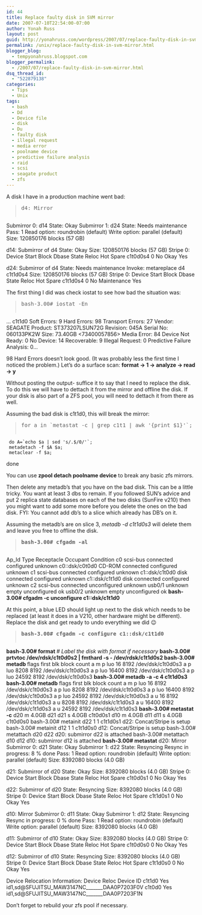 ```yaml
---
id: 44
title: Replace faulty disk in SVM mirror
date: 2007-07-10T22:54:00-07:00
author: Yonah Russ
layout: post
guid: http://yonahruss.com/wordpress/2007/07/replace-faulty-disk-in-svm-mirror.html
permalink: /unix/replace-faulty-disk-in-svm-mirror.html
blogger_blog:
  - tempyonahruss.blogspot.com
blogger_permalink:
  - /2007/07/replace-faulty-disk-in-svm-mirror.html
dsq_thread_id:
  - "522879138"
categories:
  - Tips
  - Unix
tags:
  - bash
  - Dd
  - Device file
  - disk
  - Du
  - faulty disk
  - illegal request
  - media error
  - poolname device
  - predictive failure analysis
  - raid
  - scsi
  - seagate product
  - zfs
---
```

A disk I have in a production machine went bad:

> <pre>d4: Mirror
  Submirror 0: d14
    State: Okay
  Submirror 1: d24
    State: Needs maintenance
     Pass: 1
     Read option: roundrobin (default)
     Write option: parallel (default)
     Size: 120850176 blocks (57 GB)

d14: Submirror of d4
     State: Okay
     Size: 120850176 blocks (57 GB)
     Stripe 0:
          Device     Start Block  Dbase        State Reloc Hot Spare
          c1t0d0s4          0     No            Okay   Yes

d24: Submirror of d4
     State: Needs maintenance
     Invoke: metareplace d4 c1t1d0s4
     Size: 120850176 blocks (57 GB)
     Stripe 0:
          Device     Start Block  Dbase        State Reloc Hot Spare
          c1t1d0s4          0     No     Maintenance   Yes</pre>

The first thing I did was check iostat to see how bad the situation was:

> <pre>bash-3.00# iostat -En
...
c1t1d0           Soft Errors: 9 Hard Errors: 98 Transport Errors: 27
Vendor: SEAGATE  Product: ST373207LSUN72G  Revision: 045A Serial No: 060133PK2W
Size: 73.40GB &lt;73400057856&gt;
Media Error: 84 Device Not Ready: 0 No Device: 14 Recoverable: 9
Illegal Request: 0 Predictive Failure Analysis: 0...</pre>

98 Hard Errors doesn&#8217;t look good. (It was probably less the first time I noticed the problem.) Let&#8217;s do a surface scan: <span style="font-weight: bold;">format -> 1 -> analyze -> read -> y</span>

Without posting the output- suffice it to say that I need to replace the disk. To do this we will have to dettach it from the mirror and offline the disk. If your disk is also part of a ZFS pool, you will need to dettach it from there as well.

Assuming the bad disk is c1t1d0, this will break the mirror:

> <pre>for a in `metastat -c | grep c1t1 | awk '{print $1}'`;
     do A=`echo $a | sed 's/.$/0/'`;
     metadetach -f $A $a;
     metaclear -f $a;
done</pre>

You can use <span style="font-weight: bold;">zpool detach poolname device</span> to break any basic zfs mirrors.

Then delete any metadb&#8217;s that you have on the bad disk. This can be a little tricky. You want at least 3 dbs to remain. If you followed SUN&#8217;s advice and put 2 replica state databases on each of the two disks (SunFire v210) then you might want to add some more before you delete the ones on the bad disk. FYI: You cannot add db&#8217;s to a slice which already has DB&#8217;s on it.

Assuming the metadb&#8217;s are on slice 3, <span style="font-style: italic;">metadb -d c1t1d0s3</span> will delete them and leave you free to offline the disk.

> <pre><span style="font-weight: bold;">bash-3.00# cfgadm -al</span>
Ap_Id                          Type         Receptacle   Occupant     Condition
c0                             scsi-bus     connected    configured   unknown
c0::dsk/c0t0d0                 CD-ROM       connected    configured   unknown
c1                             scsi-bus     connected    configured   unknown
c1::dsk/c1t0d0                 disk         connected    configured   unknown
c1::dsk/c1t1d0                 disk         connected    configured   unknown
c2                             scsi-bus     connected    unconfigured unknown
usb0/1                         unknown      empty        unconfigured ok
usb0/2                         unknown      empty        unconfigured ok
<span style="font-weight: bold;">bash-3.00# cfgadm -c unconfigure c1::dsk/c1t1d0</span></pre>

At this point, a blue LED should light up next to the disk which needs to be replaced (at least it does in a V210, other hardware might be different). Replace the disk and get ready to undo everything we did 😉

> <pre><span style="font-weight: bold;">bash-3.00# cfgadm -c configure c1::dsk/c1t1d0</span>
<span style="font-weight: bold;">bash-3.00# format </span>
<span style="font-style: italic;"># Label the disk with format if necessary</span>
<span style="font-weight: bold;">bash-3.00# prtvtoc /dev/rdsk/c1t0d0s2 | fmthard -s - /dev/rdsk/c1t1d0s2
bash-3.00# metadb </span>
     flags           first blk       block count
  a m  p  luo        16              8192            /dev/dsk/c1t0d0s3
  a    p  luo        8208            8192            /dev/dsk/c1t0d0s3
  a    p  luo        16400           8192            /dev/dsk/c1t0d0s3
  a    p  luo        24592           8192            /dev/dsk/c1t0d0s3
<span style="font-weight: bold;">bash-3.00# metadb -a -c 4 c1t1d0s3
bash-3.00# metadb</span>
     flags           first blk       block count
  a m  p  luo        16              8192            /dev/dsk/c1t0d0s3
  a    p  luo        8208            8192            /dev/dsk/c1t0d0s3
  a    p  luo        16400           8192            /dev/dsk/c1t0d0s3
  a    p  luo        24592           8192            /dev/dsk/c1t0d0s3
  a        u         16              8192            /dev/dsk/c1t1d0s3
  a        u         8208            8192            /dev/dsk/c1t1d0s3
  a        u         16400           8192            /dev/dsk/c1t1d0s3
  a        u         24592           8192            /dev/dsk/c1t1d0s3
<span style="font-weight: bold;">bash-3.00# metastat -c</span>
d20              m  4.0GB d21  d21
          s  4.0GB c1t0d0s1
d10              m  4.0GB d11  d11
          s  4.0GB c1t0d0s0
bash-3.00# metainit d22 1 1 c1t1d0s1
d22: Concat/Stripe is setup
bash-3.00# metainit d12 1 1 c1t1d0s0
d12: Concat/Stripe is setup
bash-3.00# metattach d20 d22
d20: submirror d22 is attached
bash-3.00# metattach d10 d12
d10: submirror d12 is attached
<span style="font-weight: bold;">bash-3.00# metastat</span>
d20: Mirror
   Submirror 0: d21
    State: Okay
   Submirror 1: d22
    State: Resyncing
  Resync in progress: 8 % done
  Pass: 1
  Read option: roundrobin (default)
  Write option: parallel (default)
  Size: 8392080 blocks (4.0 GB)

d21:
Submirror of d20
  State: Okay
  Size: 8392080 blocks (4.0 GB)
  Stripe 0:
      Device     Start Block  Dbase        State Reloc Hot Spare
      c1t0d0s1          0     No            Okay   Yes

d22: Submirror of d20
  State: Resyncing
  Size: 8392080 blocks (4.0 GB)
  Stripe 0:
      Device     Start Block  Dbase        State Reloc Hot Spare
      c1t1d0s1          0     No            Okay   Yes

d10: Mirror
  Submirror 0: d11
    State: Okay
  Submirror 1: d12
    State: Resyncing
  Resync in progress: 0 % done
  Pass: 1
  Read option: roundrobin (default)
  Write option: parallel (default)
  Size: 8392080 blocks (4.0 GB)

d11: Submirror of d10
  State: Okay
  Size: 8392080 blocks (4.0 GB)
  Stripe 0:
      Device     Start Block  Dbase        State Reloc Hot Spare
      c1t0d0s0          0     No            Okay   Yes

d12: Submirror of d10
  State: Resyncing
  Size: 8392080 blocks (4.0 GB)
  Stripe 0:
      Device     Start Block  Dbase        State Reloc Hot Spare
      c1t1d0s0          0     No            Okay   Yes

Device Relocation Information:
Device   Reloc  Device ID
c1t1d0   Yes    id1,sd@SFUJITSU_MAW3147NC_______DAA0P7203F0V
c1t0d0   Yes    id1,sd@SFUJITSU_MAW3147NC_______DAA0P7203F1N</pre>

Don&#8217;t forget to rebuild your zfs pool if necessary.